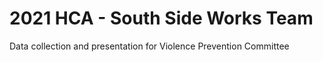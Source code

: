 # 2021 HCA - South Side Works Team
Data collection and presentation for Violence Prevention Committee
